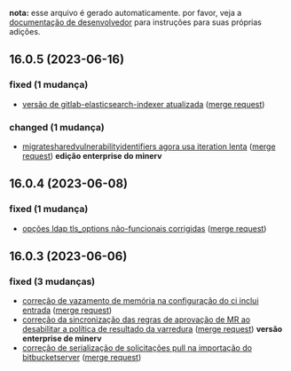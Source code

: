 **nota:** esse arquivo é gerado automaticamente. por favor, veja a [documentação de desenvolvedor](doc/development/changelog.md) para instruções para suas próprias adições.

## 16.0.5 (2023-06-16)

### fixed (1 mudança)

- [versão de gitlab-elasticsearch-indexer atualizada](gitlab-org/gitlab@d080c6c9af405b24e65e269ccb7b723cd5510940) ([merge request](gitlab-org/gitlab!122335))

### changed (1 mudança)

- [migratesharedvulnerabilityidentifiers agora usa iteration lenta](gitlab-org/gitlab@252da7be42ec95a5d470c17f43209c27890a7e85) ([merge request](gitlab-org/gitlab!122859)) **edição enterprise do minerv**

## 16.0.4 (2023-06-08)

### fixed (1 mudança)

- [opções ldap tls_options não-funcionais corrigidas](gitlab-org/gitlab@e6038d0d4e8bb190ccfeca5fe7204d6a6af266e5) ([merge request](gitlab-org/gitlab!122797))

## 16.0.3 (2023-06-06)

### fixed (3 mudanças)

- [correção de vazamento de memória na configuração do ci inclui entrada](gitlab-org/gitlab@1e42968f69e556d13b4765ccd685dd47c87c4493) ([merge request](gitlab-org/gitlab!122539))
- [correção da sincronização das regras de aprovação de MR ao desabilitar a política de resultado da varredura](gitlab-org/gitlab@d708d6e5ca85dbc806e76c320661ffc8c2ea694d) ([merge request](gitlab-org/gitlab!122466)) **versão enterprise de minerv**
- [correção de serialização de solicitações pull na importação do bitbucketserver](gitlab-org/gitlab@8b3dce34122aa9a40921db7e957353f42750d3c5) ([merge request](gitlab-org/gitlab!122395))
